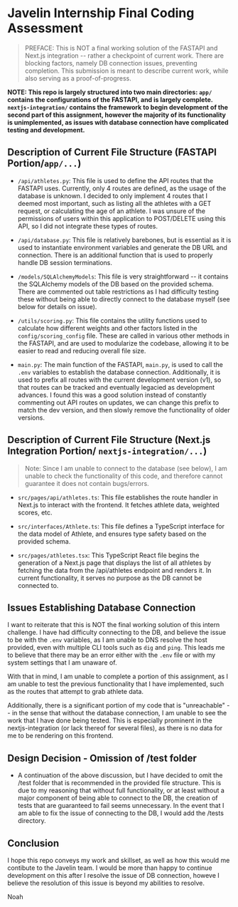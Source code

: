 # Javelin Internship Final Coding Assessment

>PREFACE:
>This is NOT a final working solution of the FASTAPI and Next.js integration -- rather a checkpoint of current work. There are blocking factors, namely DB connection issues, preventing completion. This submission is meant to describe current work, while also serving as a proof-of-progress.

**NOTE: This repo is largely structured into two main directories: `app/` contains the configurations of the FASTAPI, and is largely complete. `nextjs-integration/` contains the framework to begin development of the second part of this assignment, however the majority of its functionality is unimplemented, as issues with database connection have complicated testing and development.**

## Description of Current File Structure (FASTAPI Portion/`app/...`)

- `/api/athletes.py`: This file is used to define the API routes that the FASTAPI uses. Currently, only 4 routes are defined, as the usage of the database is unknown. I decided to only implement 4 routes that I deemed most important, such as listing all the athletes with a GET request, or calculating the age of an athlete. I was unsure of the permissions of users within this application to POST/DELETE using this API, so I did not integrate these types of routes.

- `/api/database.py`: This file is relatively barebones, but is essential as it is used to instantiate environment variables and generate the DB URL and connection. There is an additional function that is used to properly handle DB session terminations.

- `/models/SQLAlchemyModels`: This file is very straightforward -- it contains the SQLAlchemy models of the DB based on the provided schema. There are commented out table restrictions as I had difficulty testing these without being able to directly connect to the database myself (see below for details on issue).

- `/utils/scoring.py`: This file contains the utility functions used to calculate how different weights and other factors listed in the `config/scoring_config` file. These are called in various other methods in the FASTAPI, and are used to modularize the codebase, allowing it to be easier to read and reducing overall file size.

- `main.py`: The main function of the FASTAPI, `main.py`, is used to call the `.env` variables to establish the database connection. Additionally, it is used to prefix all routes with the current development version (v1), so that routes can be tracked and eventually legacied as development advances. I found this was a good solution instead of constantly commenting out API routes on updates, we can change this prefix to match the dev version, and then slowly remove the functionality of older versions.

## Description of Current File Structure (Next.js Integration Portion/ `nextjs-integration/...`)
>
>Note: Since I am unable to connect to the database (see below), I am unable to check the functionality of this code, and therefore cannot guarantee it does not contain bugs/errors.

- `src/pages/api/athletes.ts`: This file establishes the route handler in Next.js to interact with the frontend. It fetches athlete data, weighted scores, etc.

- `src/interfaces/Athlete.ts`: This file defines a TypeScript interface for the data model of Athlete, and ensures type safety based on the provided schema.

- `src/pages/athletes.tsx`: This TypeScript React file begins the generation of a Next.js page that displays the list of all athletes by fetching the data from the /api/athletes endpoint and renders it. In current functionality, it serves no purpose as the DB cannot be connected to.

## Issues Establishing Database Connection

I want to reiterate that this is NOT the final working solution of this intern challenge. I have had difficulty connecting to the DB, and believe the issue to be with the `.env` variables, as I am unable to DNS resolve the host provided, even with multiple CLI tools such as `dig` and `ping`. This leads me to believe that there may be an error either with the `.env` file or with my system settings that I am unaware of.

With that in mind, I am unable to complete a portion of this assignment, as I am unable to test the previous functionality that I have implemented, such as the routes that attempt to grab athlete data.

Additionally, there is a significant portion of my code that is "unreachable" -- in the sense that without the database connection, I am unable to see the work that I have done being tested. This is especially prominent in the nextjs-integration (or lack thereof for several files), as there is no data for me to be rendering on this frontend.

## Design Decision - Omission of /test folder

- A continuation of the above discussion, but I have decided to omit the /test folder that is recommended in the provided file structure. This is due to my reasoning that without full functionality, or at least without a major component of being able to connect to the DB, the creation of tests that are guaranteed to fail seems unnecessary. In the event that I am able to fix the issue of connecting to the DB, I would add the /tests directory.

## Conclusion

I hope this repo conveys my work and skillset, as well as how this would me contibute to the Javelin team. I would be more than happy to continue development on this after I resolve the issue of DB connection, howeve I believe the resolution of this issue is beyond my abilities to resolve.

Noah
